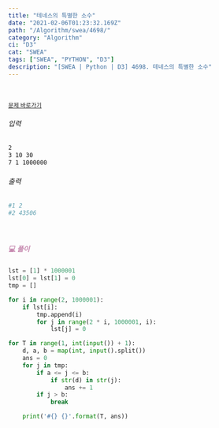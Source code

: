 ```yaml
---
title: "테네스의 특별한 소수"
date: "2021-02-06T01:23:32.169Z"
path: "/Algorithm/swea/4698/"
category: "Algorithm"
ci: "D3"
cat: "SWEA"
tags: ["SWEA", "PYTHON", "D3"]
description: "[SWEA | Python | D3] 4698. 테네스의 특별한 소수"
---
```


<br />

<a href="https://swexpertacademy.com/main/code/problem/problemDetail.do?problemLevel=3&contestProbId=AWRuoqCKkE0DFAXt&categoryId=AWRuoqCKkE0DFAXt&categoryType=CODE&problemTitle=&orderBy=FIRST_REG_DATETIME&selectCodeLang=PYTHON&select-1=3&pageSize=10&pageIndex=4"><small>문제 바로가기</small></a>

###### 입력

```sh
2
3 10 30
7 1 1000000
```

###### 출력

```sh
#1 2
#2 43506
```

<br />

##### <h5 style="color:#C587AE;">💻 풀이</h5>

```python
lst = [1] * 1000001
lst[0] = lst[1] = 0
tmp = []

for i in range(2, 1000001):
    if lst[i]:
        tmp.append(i)
        for j in range(2 * i, 1000001, i):
            lst[j] = 0

for T in range(1, int(input()) + 1):
    d, a, b = map(int, input().split())
    ans = 0
    for j in tmp:
        if a <= j <= b:
            if str(d) in str(j):
                ans += 1
        if j > b:
            break

    print('#{} {}'.format(T, ans))
```

